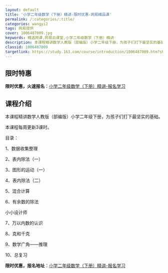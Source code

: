 ```yaml
---
layout: default
title: '小学二年级数学（下册）精讲-限时优惠-网易精品课'
permalink: /:categories/:title/
categories: wangyi2
tags: 网易提供
cover: 1006487009.jpg
keywords: 精选网课,网易云课堂,小学二年级数学（下册）精讲
description: 本课程精讲数学人教版（部编版）小学二年级下册，为孩子们打下最坚实的基础。本课程每周更新3课时。目录：1、数据收集整理2、
classid: 1006487009
targetlink: https://study.163.com/course/introduction/1006487009.htm?share=1&shareId=1025206652&utm_campaign=share&utm_medium=iphoneShare&utm_source=&utm_u=1025206652
---
```


## 限时特惠

**限时优惠，火速报名**：[小学二年级数学（下册）精讲-报名学习](https://study.163.com/course/introduction/1006487009.htm?share=1&shareId=1025206652&utm_campaign=share&utm_medium=iphoneShare&utm_source=&utm_u=1025206652)

## 课程介绍

本课程精讲数学人教版（部编版）小学二年级下册，为孩子们打下最坚实的基础。

本课程每周更新3课时。

目录：

1、数据收集整理

2、表内除法（一）

3、图形的运动（一）

4、表内除法（二）

5、混合计算

6、有余数的除法

小小设计师

7、万以内数的认识

8、克和千克

9、数学广角——推理

10、总复习

**限时优惠，报名地址**：[小学二年级数学（下册）精讲-报名学习](https://study.163.com/course/introduction/1006487009.htm?share=1&shareId=1025206652&utm_campaign=share&utm_medium=iphoneShare&utm_source=&utm_u=1025206652)

